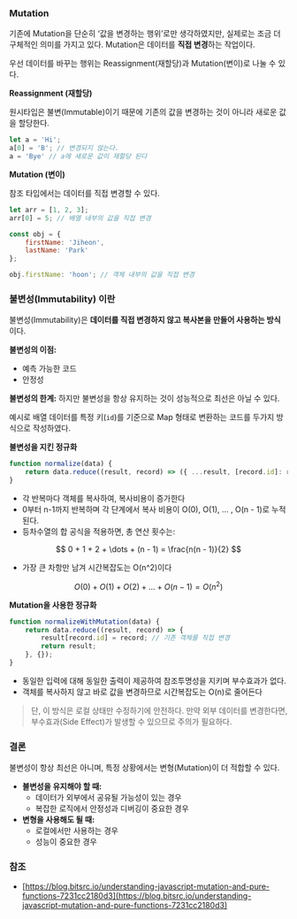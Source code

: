 
### Mutation

기존에 Mutation을 단순히 ‘값을 변경하는 행위’로만 생각하였지만, 실제로는 조금 더 구체적인 의미를 가지고 있다. Mutation은 데이터를 **직접 변경**하는 작업이다.

우선 데이터를 바꾸는 행위는 Reassignment(재할당)과 Mutation(변이)로 나눌 수 있다.

**Reassignment (재할당)**

원시타입은 불변(Immutable)이기 때문에 기존의 값을 변경하는 것이 아니라 새로운 값을 할당한다.

```jsx
let a = 'Hi';
a[0] = 'B'; // 변경되지 않는다.
a = 'Bye' // a에 새로운 값이 재할당 된다
```

**Mutation (변이)**

참조 타입에서는 데이터를 직접 변경할 수 있다.

```jsx
let arr = [1, 2, 3];
arr[0] = 5; // 배열 내부의 값을 직접 변경

const obj = {
	firstName: 'Jiheon',
	lastName: 'Park'
};

obj.firstName: 'hoon'; // 객체 내부의 값을 직접 변경
```

### 불변성(Immutability) 이란
불변성(Immutability)은 **데이터를 직접 변경하지 않고 복사본을 만들어 사용하는 방식**이다.


**불변성의 이점:**
- 예측 가능한 코드
- 안정성

**불변성의 한계:**
하지만 불변성을 항상 유지하는 것이 성능적으로 최선은 아닐 수 있다.

예시로 배열 데이터를 특정 키(`id`)를 기준으로 Map 형태로 변환하는 코드를 두가지 방식으로 작성하였다.

**불변성을 지킨 정규화**

```jsx
function normalize(data) {
    return data.reduce((result, record) => ({ ...result, [record.id]: record }), {});
}
```

- 각 반복마다 객체를 복사하여, 복사비용이 증가한다
- 0부터 n-1까지 반복하며 각 단계에서 복사 비용이 O(0), O(1), … , O(n - 1)로 누적된다.
- 등차수열의 합 공식을 적용하면, 총 연산 횟수는:

$$ 0 + 1 + 2 + \dots + (n - 1) = \frac{n(n - 1)}{2} $$

- 가장 큰 차항만 남겨 시간복잡도는 O(n^2)이다

$$ O(0) + O(1) + O(2) + \dots + O(n-1) = O(n^2) $$

**Mutation을 사용한 정규화**

```jsx
function normalizeWithMutation(data) {
    return data.reduce((result, record) => {
        result[record.id] = record; // 기존 객체를 직접 변경
        return result;
    }, {});
}
```

- 동일한 입력에 대해 동일한 출력이 제공하여 참조투명성을 지키며 부수효과가 없다.
- 객체를 복사하지 않고 바로 값을 변경하므로 시간복잡도는 O(n)로 줄어든다

> 단, 이 방식은 로컬 상태만 수정하기에 안전하다. 만약 외부 데이터를 변경한다면, 부수효과(Side Effect)가 발생할 수 있으므로 주의가 필요하다.

### 결론

불변성이 항상 최선은 아니며, 특정 상황에서는 변형(Mutation)이 더 적합할 수 있다.

- **불변성을 유지해야 할 때:**
    - 데이터가 외부에서 공유될 가능성이 있는 경우
    - 복잡한 로직에서 안정성과 디버깅이 중요한 경우
- **변형을 사용해도 될 때:**
    - 로컬에서만 사용하는 경우
    - 성능이 중요한 경우

### 참조

- [https://blog.bitsrc.io/understanding-javascript-mutation-and-pure-functions-7231cc2180d3](https://blog.bitsrc.io/understanding-javascript-mutation-and-pure-functions-7231cc2180d3)
